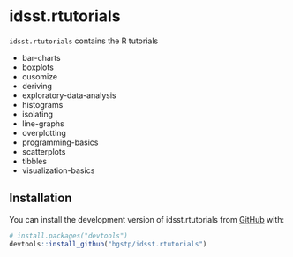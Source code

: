 
<!-- README.md is generated from README.Rmd. Please edit that file -->

# idsst.rtutorials

<!-- badges: start -->
<!-- badges: end -->

`idsst.rtutorials` contains the R tutorials

- bar-charts
- boxplots
- cusomize
- deriving
- exploratory-data-analysis
- histograms
- isolating
- line-graphs
- overplotting
- programming-basics
- scatterplots
- tibbles
- visualization-basics

## Installation

You can install the development version of idsst.rtutorials from
[GitHub](https://github.com/) with:

``` r
# install.packages("devtools")
devtools::install_github("hgstp/idsst.rtutorials")
```

